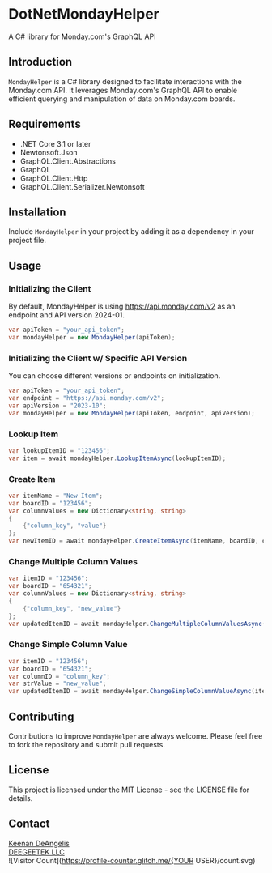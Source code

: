 # DotNetMondayHelper
 A C# library for Monday.com's GraphQL API

## Introduction
`MondayHelper` is a C# library designed to facilitate interactions with the Monday.com API. It leverages Monday.com's GraphQL API to enable efficient querying and manipulation of data on Monday.com boards.

## Requirements
- .NET Core 3.1 or later
- Newtonsoft.Json
- GraphQL.Client.Abstractions
- GraphQL
- GraphQL.Client.Http
- GraphQL.Client.Serializer.Newtonsoft

## Installation
Include `MondayHelper` in your project by adding it as a dependency in your project file.

## Usage
### Initializing the Client
By default, MondayHelper is using https://api.monday.com/v2 as an endpoint and API version 2024-01.
```csharp
var apiToken = "your_api_token";
var mondayHelper = new MondayHelper(apiToken);
```

### Initializing the Client w/ Specific API Version
You can choose different versions or endpoints on initialization.
```csharp
var apiToken = "your_api_token";
var endpoint = "https://api.monday.com/v2";
var apiVersion = "2023-10";
var mondayHelper = new MondayHelper(apiToken, endpoint, apiVersion);
```

### Lookup Item
```csharp
var lookupItemID = "123456";
var item = await mondayHelper.LookupItemAsync(lookupItemID);
```

### Create Item
```csharp
var itemName = "New Item";
var boardID = "123456";
var columnValues = new Dictionary<string, string>
{
    {"column_key", "value"}
};
var newItemID = await mondayHelper.CreateItemAsync(itemName, boardID, columnValues);
```

### Change Multiple Column Values
```csharp
var itemID = "123456";
var boardID = "654321";
var columnValues = new Dictionary<string, string>
{
    {"column_key", "new_value"}
};
var updatedItemID = await mondayHelper.ChangeMultipleColumnValuesAsync(itemID, boardID, columnValues);
```

### Change Simple Column Value
```csharp
var itemID = "123456";
var boardID = "654321";
var columnID = "column_key";
var strValue = "new_value";
var updatedItemID = await mondayHelper.ChangeSimpleColumnValueAsync(itemID, boardID, columnID, strValue);
```

## Contributing
Contributions to improve `MondayHelper` are always welcome. Please feel free to fork the repository and submit pull requests.

## License
This project is licensed under the MIT License - see the LICENSE file for details.

## Contact
<a href="https://github.com/K33KS">Keenan DeAngelis</a><br/>
<a href="https://deegeetek.com">DEEGEETEK LLC</a><br/>
![Visitor Count](https://profile-counter.glitch.me/{YOUR USER}/count.svg)

